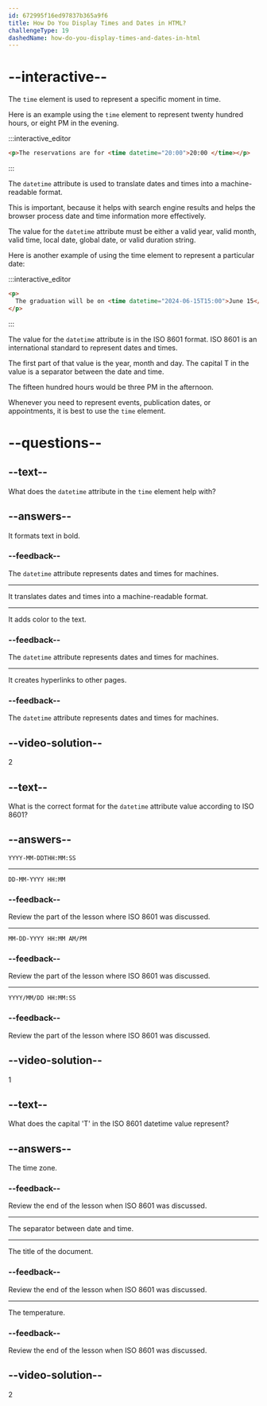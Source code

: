 ```yaml
---
id: 672995f16ed97837b365a9f6
title: How Do You Display Times and Dates in HTML?
challengeType: 19
dashedName: how-do-you-display-times-and-dates-in-html
---
```


# --interactive--

The `time` element is used to represent a specific moment in time.

Here is an example using the `time` element to represent twenty hundred hours, or eight PM in the evening.

:::interactive_editor

```html
<p>The reservations are for <time datetime="20:00">20:00 </time></p>
```

:::

The `datetime` attribute is used to translate dates and times into a machine-readable format.

This is important, because it helps with search engine results and helps the browser process date and time information more effectively.

The value for the `datetime` attribute must be either a valid year, valid month, valid time, local date, global date, or valid duration string.

Here is another example of using the time element to represent a particular date:

:::interactive_editor

```html
<p>
  The graduation will be on <time datetime="2024-06-15T15:00">June 15</time>
</p>
```

:::

The value for the `datetime` attribute is in the ISO 8601 format. ISO 8601 is an international standard to represent dates and times.

The first part of that value is the year, month and day. The capital T in the value is a separator between the date and time.

The fifteen hundred hours would be three PM in the afternoon.

Whenever you need to represent events, publication dates, or appointments, it is best to use the `time` element.

# --questions--

## --text--

What does the `datetime` attribute in the `time` element help with?

## --answers--

It formats text in bold. 

### --feedback--

The `datetime` attribute represents dates and times for machines.

---

It translates dates and times into a machine-readable format.

---

It adds color to the text.

### --feedback--

The `datetime` attribute represents dates and times for machines.

---

It creates hyperlinks to other pages.

### --feedback--

The `datetime` attribute represents dates and times for machines.

## --video-solution--

2

## --text--

What is the correct format for the `datetime` attribute value according to ISO 8601?

## --answers--

`YYYY-MM-DDTHH:MM:SS`

---

`DD-MM-YYYY HH:MM`

### --feedback--

Review the part of the lesson where ISO 8601 was discussed.

---

`MM-DD-YYYY HH:MM AM/PM`

### --feedback--

Review the part of the lesson where ISO 8601 was discussed.

---

`YYYY/MM/DD HH:MM:SS`

### --feedback--

Review the part of the lesson where ISO 8601 was discussed.

## --video-solution--

1

## --text--

What does the capital 'T' in the ISO 8601 datetime value represent?

## --answers--

The time zone.

### --feedback--

Review the end of the lesson when ISO 8601 was discussed.

---

The separator between date and time.

---

The title of the document.

### --feedback--

Review the end of the lesson when ISO 8601 was discussed.

---

The temperature.

### --feedback--

Review the end of the lesson when ISO 8601 was discussed.

## --video-solution--

2
